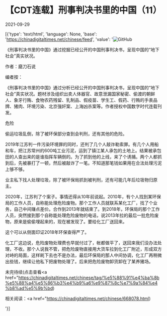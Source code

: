 # 【CDT连载】刑事判决书里的中国（11）

2021-09-29

[{'type': 'text/html', 'language': None, 'base': 'https://chinadigitaltimes.net/chinese/feed', 'value': '![GitHub](https://chinadigitaltimes.net/chinese/files/2021/09/刑事判决书里的中国-791x1024.jpg)



《刑事判决书里的中国》通过挖掘已经公开的中国刑事判决书，呈现中国的“地下社会”真实状况。 

作者：磨刀石说



编者按：

《刑事判决书里的中国》通过分析已经公开的中国刑事判决书，呈现中国的“地下社会”真实状况。题材涉及组织出卖人体器官、故意泄漏国家秘密、偷渡的朝鲜人、象牙行贿、食物农药残留、乳制品、假疫苗、学生工、假药、行贿的手表品牌、猪肉、环境污染、北京强奸案、上海凶杀案等。作者授权中国数字时代连载刊发。



危险

偷运垃圾乱倒，除了被环保部分查到会判刑，还有其他的危险。

2019年江苏判一件污染环境罪的同时，还判了几个人敲诈勒索罪。有几个人用船和车，把江苏常州的600吨工业污泥，运到了镇江某人承包的土地上。结果被承包田的人查出来的是谁指挥车辆倒的。为了抓到他的上线，来了个诱捕。两个人都抓到后，先被暴打了一顿，然后被敲诈了一笔。不知道那笔钱如果用在合法处理污泥上够不够。

业主私下找人处理垃圾，除了被环保局抓到被判刑，还有可能几年后垃圾物归原主。

2020年，江苏判了个案子。事情还得从10年前说起。2010年，有个人找到某环保局的工作人员，自称能处理危险废物。那个工作人员就联系某化工厂，找了个业务，自己中间赚点差价。合作到2013年就结束了。到2018年，环保局的那个工作人员，突然接到那个自称能处理危险废物的电话，说2013年拉的最后一批危险废物，原来是偷偷埋起来的，现在被发现了。要给化工厂送回来。

这个可以从侧面印证2018年环保查得严了。

化工厂这边说，危险废物处理费也早就付过了，帐都做平了，送回来我们没办法处理，不收。那个人说我不管，把危险废物直接用大货车拉到化工厂附近，形成双方对峙的局面，这样耗下去也不是办法，最后环保局的那人中间协调，化工厂再稍微出些钱，继续让他私下把废物处理了。后来把危险废物卸货卸在了某养猪场。

未完待续(点击查看<a href="https://chinadigitaltimes.net/chinese/tag/%e5%88%91%e4%ba%8b%e5%88%a4%e5%86%b3%e4%b9%a6%e9%87%8c%e7%9a%84%e4%b8%ad%e5%9b%bd)





相关阅读：<a href="https://chinadigitaltimes.net/chinese/668078.html)

'}]